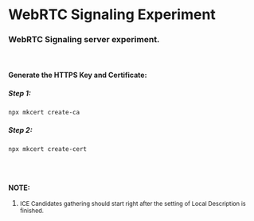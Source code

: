 # WebRTC Signaling Experiment
### WebRTC Signaling server experiment.

<br>

#### Generate the HTTPS Key and Certificate:
##### Step 1:
```
npx mkcert create-ca
```


##### Step 2:
```
npx mkcert create-cert
```

<br>
<br>

**NOTE:**   
1. <small>ICE Candidates gathering should start right after the setting of Local Description is finished.</small>